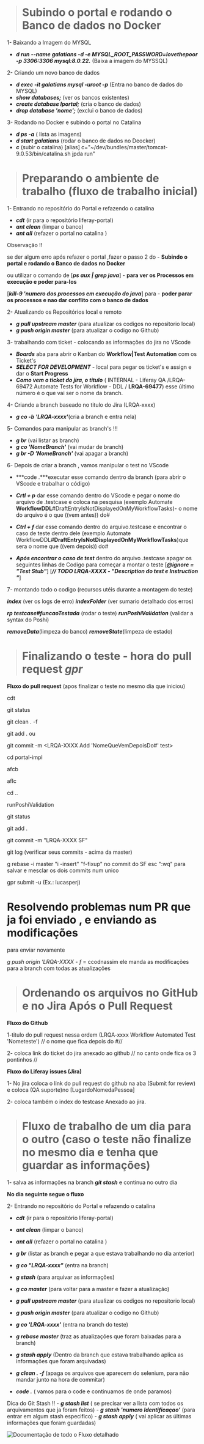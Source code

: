 ># Subindo o portal e rodando o Banco de dados no Docker

1- Baixando a Imagem do MYSQL
- ***d run --name galatians -d -e MYSQL_ROOT_PASSWORD=lovethepoor -p 3306:3306 mysql:8.0.22.*** (Baixa a imagem do MYSSQL)

2- Criando um novo banco de dados 
- ***d exec -it galatians mysql -uroot -p*** (Entra no banco de dados do MYSQL)
- ***show databases;*** (ver os bancos existentes)
- ***create database lportal;*** (cria o banco de dados)
- ***drop database 'nome';*** (exclui o banco de dados)

3- Rodando no Docker e subindo o portal no Catalina 
- ***d ps -a*** ( lista as imagens)
- ***d start galatians*** (rodar o banco de dados no Deocker)
- ***c*** (subir o catalina) [alias] c="~/dev/bundles/master/tomcat-9.0.53/bin/catalina.sh jpda run"

># Preparando o ambiente de trabalho (fluxo de trabalho inicial)

1- Entrando no repositório do Portal e refazendo o catalina
- ***cdt*** (ir para o repositório liferay-portal)
- ***ant clean*** (limpar o banco)
- ***ant all*** (refazer o portal no catalina )

Observação !!

se der algum erro após refazer o portal ,fazer o passo 2 do - **Subindo o portal e rodando o Banco de dados no Docker**

ou utilizar o comando de [***ps aux | grep java***] - **para ver os Processos em execução e poder para-los** 

[***kill-9 'numero dos processos em execução do java***] para - **poder parar os processos e nao dar conflito com o banco de dados**

2- Atualizando os Repositórios local e remoto

- ***g pull upstream master*** (para atualizar os codigos no repositorio local)
- ***g push origin master*** (para atualizar o codigo no Github)

3- trabalhando com ticket - colocando as informações do jira no VScode

- ***Boards*** aba para abrir o Kanban do **Workflow|Test Automation** com os Ticket's
- ***SELECT FOR DEVELOPMENT*** - local para pegar os ticket's e assign e dar o **Start Progress**
- ***Como vem o ticket do jira, o titulo*** ( INTERNAL - Liferay QA /LRQA-69472 Automate Tests for Workflow - DDL / **LRQA-69477**) esse último número é o que vai ser o nome da branch.

4- Criando a branch baseado no  titulo do Jira (LRQA-xxxx)

- ***g co -b 'LRQA-xxxx'***(cria a branch e entra nela) 

5- Comandos para manipular as branch's !!!

- ***g br*** (vai listar as branch)
- ***g co 'NomeBranch'*** (vai mudar de branch)
- ***g br -D 'NomeBranch'*** (vai apagar a branch)

6- Depois de criar a branch , vamos manipular o test no VScode

- ***code .***executar esse comando dentro da branch (para abrir o VScode e trabalhar o código)

- ***Crtl + p*** dar esse comando dentro do VScode e  pegar o nome do arquivo de .testcase e coloca na pesquisa 
(exemplo Automate **WorkflowDDL**#DraftEntryIsNotDisplayedOnMyWorkflowTasks)- o nome do arquivo é o que ((vem antes)) do#

- ***Ctrl + f*** dar esse comando dentro do arquivo.testcase e encontrar o caso de teste dentro dele
(exemplo Automate WorkflowDDL#**DraftEntryIsNotDisplayedOnMyWorkflowTasks**)que sera o nome que ((vem depois)) do#

- ***Após encontrar o caso de test*** dentro do arquivo .testcase apagar os seguintes linhas de Codigo para começar a montar o teste 
[***@ignore = "Test Stub"***]
[***// TODO LRQA-XXXX  - "Description do test e Instruction "***]

7- montando  todo o codigo (recursos utéis durante a montagem do teste)

***index*** (ver os logs de erro)
***indexFolder*** (ver  sumario detalhado dos erros)

***rp testcase#funcaoTestada*** (rodar o teste)
***runPoshiValidation*** (validar a syntax do Poshi)

***removeData***(limpeza do banco)
***removeState***(limpeza de estado)

># Finalizando o teste - hora do pull request ***gpr***

**Fluxo do pull request** (apos finalizar o teste no mesmo dia que iniciou)

cdt

git status

git clean . -f 

git add . ou <file>

git  commit -m <LRQA-XXXX Add 'NomeQueVemDepoisDo#' test>

cd portal-impl

afcb

aflc

cd ..

runPoshiValidation 

git status

git add . <file>

git commit -m "LRQA-XXXX SF"

git log (verificar seus commits - acima da master)

g rebase -i master
"i -insert"
"f-fixup" no commit do SF
esc ":wq" para salvar e mesclar os dois commits num unico

gpr submit -u <id> (Ex.: lucasperj)

# Resolvendo problemas num PR que ja foi enviado , e enviando as modificações

para enviar novamente

*g push origin 'LRQA-XXXX - f* = ccodnassim ele manda as modificações para a branch com todas as atualizações

> # Ordenando os arquivos no GitHub e no Jira Após o Pull Request 

**Fluxo do Github**

1-titulo do pull request nessa ordem 
(LRQA-xxxx Workflow Automated Test 'Nometeste') // o nome que fica depois do #//

2- coloca link do ticket do jira anexado ao github // no canto onde fica os 3 pontinhos //

**Fluxo do Liferay issues (Jira)**

1- No jira coloca o link do pull request do github na aba (Submit for review) e coloca (QA suporte)no [LugardoNomedaPessoa]

2- coloca também o index do testcase Anexado ao jira.

># Fluxo de trabalho de um dia para o outro (caso o teste não finalize no mesmo dia e tenha que guardar as informações)

1- salva as informações na branch ***git stash*** e continua no outro dia 

**No dia seguinte segue o fluxo**

2- Entrando no repositório do Portal e refazendo o catalina

- ***cdt*** (ir para o repositório liferay-portal)
- ***ant clean*** (limpar o banco)
- ***ant all*** (refazer o portal no catalina )

- ***g br*** (listar as branch e pegar a que estava trabalhando no dia anterior)
- ***g co "LRQA-xxxx"*** (entra na branch)
- ***g stash*** (para arquivar as informações)

- ***g co master*** (para voltar para a master e fazer a atualização)
- ***g pull upstream master*** (para atualizar os codigos no repositorio local)
- ***g push origin master*** (para atualizar o codigo no Github)


- ***g co 'LRQA-xxxx'*** (entra na branch do teste)
- ***g rebase master*** (traz as atualizações que foram baixadas para a branch)
- ***g stash apply*** (Dentro da branch que estava trabalhando aplica as informações que foram arquivadas)

- ***g clean . -f*** (apaga os arquivos que aparecem do selenium, para não mandar junto na hora de commitar)
- ***code .*** ( vamos para o code e continuamos de onde paramos)

Dica do Git Stash !!
    - ***g stash list*** ( se precisar ver a lista com todos os arquivamentos que ja foram feitos)
    - ***g stash 'numero Identificaçao'*** (para entrar em algum stash especifico)
    - ***g stash apply*** ( vai aplicar as últimas informações que foram guardadas)

![Documentação de todo o Fluxo detalhado](https://liferay.atlassian.net/wiki/spaces/ENGWORKFLOW/pages/1595212576/Workflow+Automation+Guide#Workflow-Tests-Overview)